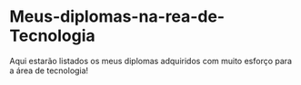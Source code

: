 # Meus-diplomas-na-rea-de-Tecnologia
Aqui estarão listados os meus diplomas adquiridos com muito esforço para a área de tecnologia!
